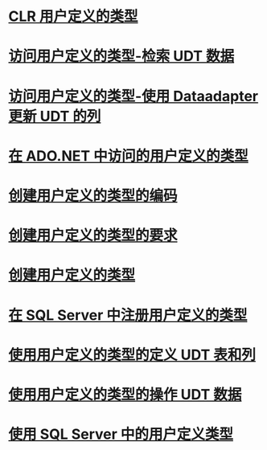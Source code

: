 # [CLR 用户定义的类型](clr-user-defined-types.md)
# [访问用户定义的类型-检索 UDT 数据](accessing-user-defined-types-retrieving-udt-data.md)
# [访问用户定义的类型-使用 Dataadapter 更新 UDT 的列](accessing-user-defined-types-updating-udt-columns-with-dataadapters.md)
# [在 ADO.NET 中访问的用户定义的类型](accessing-user-defined-types-in-ado-net.md)
# [创建用户定义的类型的编码](creating-user-defined-types-coding.md)
# [创建用户定义的类型的要求](creating-user-defined-types-requirements.md)
# [创建用户定义的类型](creating-user-defined-types.md)
# [在 SQL Server 中注册用户定义的类型](registering-user-defined-types-in-sql-server.md)
# [使用用户定义的类型的定义 UDT 表和列](working-with-user-defined-types-defining-udt-tables-and-columns.md)
# [使用用户定义的类型的操作 UDT 数据](working-with-user-defined-types-manipulating-udt-data.md)
# [使用 SQL Server 中的用户定义类型](working-with-user-defined-types-in-sql-server.md)
